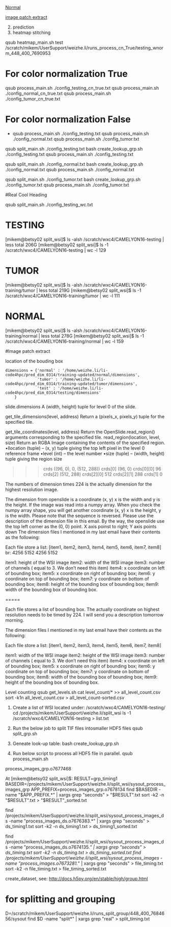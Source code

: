 [Normal](#normal)

[image patch extract](image-patch-extract)


2. prediction 
3. heatmap stitching




 
qsub heatmap_main.sh test /scratch/mikem/UserSupport/weizhe.li/runs_process_cn_True/testing_wnorm_448_400_7690953

# For color normalization True
qsub process_main.sh ./config_testing_cn_true.txt
qsub process_main.sh ./config_normal_cn_true.txt
qsub process_main.sh ./config_tumor_cn_true.txt

# For color normalization False
* qsub process_main.sh ./config_testing.txt
qsub process_main.sh ./config_normal.txt
qsub process_main.sh ./config_tumor.txt


qsub split_main.sh ./config_testing.txt
bash create_lookup_grp.sh ./config_testing.txt
qsub process_main.sh ./config_testing.txt

qsub split_main.sh ./config_normal.txt
bash create_lookup_grp.sh ./config_normal.txt
qsub process_main.sh ./config_normal.txt

qsub split_main.sh ./config_tumor.txt
bash create_lookup_grp.sh ./config_tumor.txt
qsub process_main.sh ./config_tumor.txt

#Real Cool Heading

qsub split_main.sh ./config_testing_wc.txt


# TESTING
[mikem@betsy02 split_wsi]$ ls -alsh /scratch/wxc4/CAMELYON16-testing | less
total 206G
[mikem@betsy02 split_wsi]$ ls -1 /scratch/wxc4/CAMELYON16-testing | wc -l
129

# TUMOR
[mikem@betsy02 split_wsi]$ ls -alsh /scratch/wxc4/CAMELYON16-training/tumor | less
total 219G
[mikem@betsy02 split_wsi]$ ls -1 /scratch/wxc4/CAMELYON16-training/tumor | wc -l
111

# NORMAL
[mikem@betsy02 split_wsi]$ ls -alsh /scratch/wxc4/CAMELYON16-training/normal | less
total 278G
[mikem@betsy02 split_wsi]$ ls -1 /scratch/wxc4/CAMELYON16-training/normal | wc -l
159

#Image patch extract

location of the bouding box

    dimensions = {'normal' : '/home/weizhe.li/li-code4hpc/pred_dim_0314/training-updated/normal/dimensions',
                  'tumor' : '/home/weizhe.li/li-code4hpc/pred_dim_0314/training-updated/tumor/dimensions',
                  'test' : '/home/weizhe.li/li-code4hpc/pred_dim_0314/testing/dimensions'  
        }
slide.dimensions
A (width, height) tuple for level 0 of the slide.

get_tile_dimensions(level, address)
    Return a (pixels_x, pixels_y) tuple for the specified tile.

get_tile_coordinates(level, address)
Return the OpenSlide.read_region() arguments corresponding to the specified tile.
read_region(location, level, size)
Return an RGBA Image containing the contents of the specified region.
•llocation (tuple) – (x, y) tuple giving the top left pixel in the level 0 reference frame
•level (int) – the level number
•size (tuple) – (width, height) tuple giving the region size


>>> crds
((96, 0), 0, (512, 288))
>>> crds[0]
(96, 0)
>>> crds[0][0]
96
>>> crds[2]
(512, 288)
>>> crds[2][0]
512
>>> crds[2][1]
288
>>> crds[1]
0

The numbers of dimension times 224 is the actually dimension for the highest resolution image. 

The dimension from openslide is a coordinate (x, y) x is the width and y is the height.
If the image was read into a numpy array. When you check the numpy array shape, you will get another coordinate (x, y) x is the height, y is the width. Please note that the sequence is reversed. Please use the description of the dimension file in this email. 
By the way, the openslide use the top left corner as the (0, 0) point. X axis poinst to right; Y axis points down
The dimension files I mentioned in my last email have their contents as the following:

Each file store a list: [item1, item2, item3, item4, item5, item6, item7, item8]  br:  4256   5152   4256   5152

item1:  height of the WSI image
item2:  width of the WSI image
item3: number of channels ( equal to 3. We don’t need this item)
item4:  x coordinate on left of bounding box;
item5:  x coordinate on right of bounding box;
item6: y coordinate on top of bounding box;
item7: y coordinate on bottom of bounding box;
item8: height of the bounding box of bounding box;
item9: width of the bounding box of bounding box.


=====

Each file stores a list of bounding box. The actually coordinate on highest resolution needs to be timed by 224. I will send you a description tomorrow morning.

The dimension files I mentioned in my last email have their contents as the following:

Each file store a list: [item1, item2, item3, item4, item5, item6, item7, item8]

item1:  width of the WSI image
item2:  height of the WSI image
item3: number of channels ( equal to 3. We don’t need this item)
item4:  x coordinate on left of bounding box;
item5:  x coordinate on right of bounding box;
item6: y coordinate on top of bounding box;
item7: y coordinate on bottom of bounding box;
item8: width of the bounding box of bounding box;
item9: height of the bounding box of bounding box.




Level counting
qsub get_levels.sh
cat level_count/* >> all_level_count.csv
sort -k1n all_level_count.csv > all_level_count-sorted.csv


1. Create a list of WSI located under: /scratch/wxc4/CAMELYON16-testing/
   cd /projects/mikem/UserSupport/weizhe.li/split_wsi
   ls -1 /scratch/wxc4/CAMELYON16-testing > list.txt

2. Run the below job to split TIF files intosmaller HDF5 files 
   qsub split_grp.sh 

3. Geneate look-up table:
   bash create_lookup_grp.sh 
   
4. Run below script to process all HDF5 file in parallel.
   qsub process_main.sh

process_images_grp.o7677468

At [mikem@betsy02 split_wsi]$:
RESULT=grp_timing1
BASEDIR=/projects/mikem/UserSupport/weizhe.li/split_wsi/sysout_process_images_grp
APP_PREFIX=process_images_grp.o7678134
find $BASEDIR -name "$APP_PREFIX.*" | xargs grep "seconds" > "$RESULT".txt
sort -k2 -n "$RESULT".txt > "$RESULT"_sorted.txt 


find /projects/mikem/UserSupport/weizhe.li/split_wsi/sysout_process_images_ds -name "process_images_ds.o7676383.*" | xargs grep "seconds" > ds_timing1.txt
sort -k2 -n ds_timing1.txt > ds_timing1_sorted.txt 

find /projects/mikem/UserSupport/weizhe.li/split_wsi/sysout_process_images_ds -name "process_images_ds.o7674135.*" | xargs grep "seconds" > ds_timing.txt
sort -k2 -n ds_timing.txt > ds_timing_sorted.txt 
find /projects/mikem/UserSupport/weizhe.li/split_wsi/sysout_process_images -name "process_images.o7673281.*" | xargs grep "seconds" > file_timing.txt
sort -k2 -n file_timing.txt > file_timing_sorted.txt 

create_dataset, see: http://docs.h5py.org/en/stable/high/group.html
 

# for splitting and grouping 
D=/scratch/mikem/UserSupport/weizhe.li/runs_split_group/448_400_7684656/sysout
find $D -name "split*" | xargs grep "real" > split_timing.txt
 
 
 
 
   
